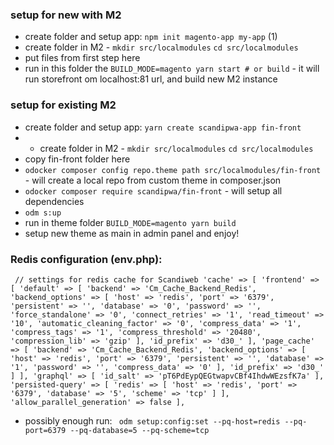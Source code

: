 ### setup for new with M2
- create folder and setup app: `npm init magento-app my-app` (1)
- create folder in M2 - `mkdir src/localmodules`
  `cd src/localmodules`
- put files from first step here
- run in this folder the `BUILD_MODE=magento yarn start # or build` - it will run storefront om localhost:81 url, and build new M2 instance


### setup for existing M2
- create folder and setup app: `yarn create scandipwa-app fin-front`
- - create folder in M2 - `mkdir src/localmodules`
    `cd src/localmodules`
- copy fin-front folder here
- `odocker composer config repo.theme path src/localmodules/fin-front` - will create a local repo from custom theme in composer.json
- `odocker composer require scandipwa/fin-front` - will setup all dependencies
- `odm s:up`
- run in theme folder `BUILD_MODE=magento yarn build`
- setup new theme as main in admin panel and enjoy!

### Redis configuration (env.php):
` // settings for redis cache for Scandiweb
    'cache' => [
        'frontend' => [
            'default' => [
                'backend' => 'Cm_Cache_Backend_Redis',
                'backend_options' => [
                    'host' => 'redis',
                    'port' => '6379',
                    'persistent' => '',
                    'database' => '0',
                    'password' => '',
                    'force_standalone' => '0',
                    'connect_retries' => '1',
                    'read_timeout' => '10',
                    'automatic_cleaning_factor' => '0',
                    'compress_data' => '1',
                    'compress_tags' => '1',
                    'compress_threshold' => '20480',
                    'compression_lib' => 'gzip'
                ],
                'id_prefix' => 'd30_'
            ],
            'page_cache' => [
                'backend' => 'Cm_Cache_Backend_Redis',
                'backend_options' => [
                    'host' => 'redis',
                    'port' => '6379',
                    'persistent' => '',
                    'database' => '1',
                    'password' => '',
                    'compress_data' => '0'
                ],
                'id_prefix' => 'd30_'
            ]
        ],
        'graphql' => [
            'id_salt' => 'pT6PdEypQEGtwapvCBf4IhdwWEzsfK7a'
        ],
        'persisted-query' => [
            'redis' => [
                'host' => 'redis',
                'port' => '6379',
                'database' => '5',
                'scheme' => 'tcp'
            ]
        ],
        'allow_parallel_generation' => false
    ],`
- possibly enough run:
` odm setup:config:set --pq-host=redis --pq-port=6379 --pq-database=5 --pq-scheme=tcp`